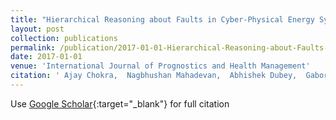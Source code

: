 ```yaml
---
title: "Hierarchical Reasoning about Faults in Cyber-Physical Energy Systems using Temporal Causal Diagrams"
layout: post
collection: publications
permalink: /publication/2017-01-01-Hierarchical-Reasoning-about-Faults-in-Cyber-Physical-Energy-Systems-using-Temporal-Causal-Diagrams
date: 2017-01-01
venue: 'International Journal of Prognostics and Health Management'
citation: ' Ajay Chokra,  Nagbhushan Mahadevan,  Abhishek Dubey,  Gabor Karsai, &quot;Hierarchical Reasoning about Faults in Cyber-Physical Energy Systems using Temporal Causal Diagrams.&quot; International Journal of Prognostics and Health Management, 2017.'
---
```

Use [Google Scholar](https://scholar.google.com/scholar?q=Hierarchical+Reasoning+about+Faults+in+Cyber+Physical+Energy+Systems+using+Temporal+Causal+Diagrams){:target="_blank"} for full citation